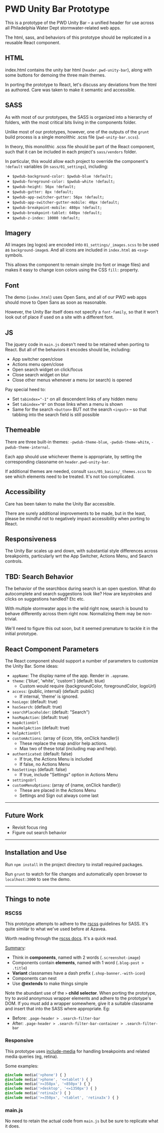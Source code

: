 # PWD Unity Bar Prototype

This is a prototype of the PWD Unity Bar – a unified header for use across all
Philadelphia Water Dept stormwater-related web apps.

The html, sass, and behaviors of this prototype should be replicated in a
reusable React component.

## HTML

index.html contains the unity bar html (`header.pwd-unity-bar`), along with
some buttons for demoing the three main themes.

In porting the prototype to React, let's discuss any deviations from the html
as authored. Care was taken to make it semantic and accessible.

## SASS

As with most of our prototypes, the SASS is organized into a hierarchy of
folders, with the most critical bits living in the components folder.

Unlike most of our prototypes, however, one of the outputs of the `grunt`
build process is a single monolithic .scss file (`pwd-unity-bar.scss`).

In theory, this monolithic .scss file should be part of the React component,
such that it can be included in each project's `sass/vendors` folder.

In particular, this would allow each project to override the component's
`!default` variables (in `sass/01_settings`), including:
- `$pwdub-background-color: $pwdub-blue !default;`
- `$pwdub-foreground-color: $pwdub-white !default;`
- `$pwdub-height: 56px !default;`
- `$pwdub-gutter: 8px !default;`
- `$pwdub-app-switcher-gutter: 56px !default;`
- `$pwdub-app-switcher-gutter-mobile: 40px !default;`
- `$pwdub-breakpoint-mobile: 480px !default;`
- `$pwdub-breakpoint-tablet: 640px !default;`
- `$pwdub-z-index: 10000 !default;`

## Imagery

 All images (eg logos) are encoded into `01_settings/_images.scss` to be used
 as `background-image`s. And all icons are included in `index.html` as `<svg>`
 symbols.

 This allows the component to remain simple (no font or image files) and
 makes it easy to change icon colors using the CSS `fill:` property.

## Font

The demo (`index.html`) uses Open Sans, and all of our PWD web apps should move
to Open Sans as soon as reasonable.

However, the Unity Bar itself does not specify a `font-family`, so that it won't
look out of place if used on a site with a different font.

## JS

The jquery code in `main.js` doesn't need to be retained when porting to React.
But all of the behaviors it encodes should be, including:
- App switcher open/close
- Actions menu open/close
- Open search widget on click/focus
- Close search widget on blur
- Close other menus whenever a menu (or search) is opened

Pay special heed to:
- Set `tabindex="-1"` on all descendent links of any hidden menu
- Set `tabindex="0"` on those links when a menu is shown
- Same for the search `<button>` BUT not the search `<input>` – so that tabbing
into the search field is still possible

## Themeable

There are three built-in themes: `-pwdub-theme-blue`, `-pwdub-theme-white`,
`-pwdub-theme-internal`.

Each app should use whichever theme is appropriate, by setting the corresponding
classname on `header.pwd-unity-bar`.

If additional themes are needed, consult `sass/05_basics/_themes.scss` to see
which elements need to be treated. It's not too complicated.

## Accessibility

Care has been taken to make the Unity Bar accessible.

There are surely additional improvements to be made, but in the least,
please be mindful not to negatively impact accessibility when porting to React.

## Responsiveness

The Unity Bar scales up and down, with substantial style differences across
breakpoints, particularly wrt the App Switcher, Actions Menu, and Search controls.

## TBD: Search Behavior

The behavior of the searchbox during search is an open question. What do
autocomplete and search suggestions look like? How are keystrokes and clicks on
suggestions handled? Etc etc.

With multiple stormwater apps in the wild right now, search is bound to
behave differently across them right now. Normalizing them may be non-trivial.

We'll need to figure this out soon, but it seemed premature to tackle it in
the initial prototype.

## React Component Parameters

The React component should support a number of parameters to customize the
Unity Bar. Some ideas:
- `appName`: The display name of the app. Render in `.appname`.
- `theme`: {'blue', 'white', 'custom'} (default: blue)
  - Custom would require {backgroundColor, foregroundColor, logoUrl}
- `access`: {public, internal} (default: public)
    - If internal, 'theme' is ignored.
- `hasLogo`: (default: true)
- `hasSearch`: (default: true)
- `searchPlaceholder`: (default: "Search")
- `hasMapAction`: (default: true)
- `mapActionUrl`
- `hasHelpAction` (default: true)
- `helpActionUrl`
- `customActions`: (array of {icon, title, onClick handler})
  - These replace the map and/or help actions.
  - Max two of these total (including map and help).
- `authenticated`: (default: false)
    - If true, the Actions Menu is included
    - If false, no Actions Menu
- `hasSettings` (default: false)
    - If true, include "Settings" option in Actions Menu
- `settingsUrl`
- `customMenuOptions`: (array of {name, onClick handler})
    - These are placed in the Actions Menu
    - Settings and Sign out always come last

---

## Future Work
- Revisit focus ring
- Figure out search behavior

---

## Installation and Use
Run `npm install` in the project directory to install required packages.

Run `grunt` to watch for file changes and automatically open browser to
`localhost:3000` to see the demo.

---

## Things to note

### RSCSS
This prototype attempts to adhere to the [rscss](http://rscss.io/) guidelines
for SASS. It's quite similar to what we've used before at Azavea.

Worth reading through the [rscss docs](http://rscss.io/). It's a quick read.

[Summary](http://rscss.io/summary.html):

- Think in **components**, named with 2 words (`.screenshot-image`)
- Components contain **elements**, named with 1 word (`.blog-post > .title`)
- **Variant** classnames have a dash prefix (`.shop-banner.-with-icon`)
- Components can nest
- Use **@extends** to make things simple

Note the abundant use of the `>` **child selector**. When porting the prototype,
try to avoid anonymous wrapper elements and adhere to the prototype's DOM.
If you must add a wrapper somewhere, give it a suitable classname and insert
that into the SASS where appropriate. Eg:

- Before: `.page-header > .search-filter-bar`
- After: `.page-header > .search-filter-bar-container > .search-filter-bar`

### Responsive

This prototype uses [include-media](http://include-media.com/) for handling
breakpoints and related media queries (eg, retina).

Some examples:

```css
@include media('>phone') { }
@include media('>phone', '<=tablet') { }
@include media('>=358px', '<850px') { }
@include media('>desktop', '<=1350px') { }
@include media('retina2x') { }
@include media('>=350px', '<tablet', 'retina3x') { }
```

### main.js

No need to retain the actual code from `main.js` but be sure to replicate
what it does.
